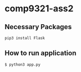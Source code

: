# comp9321-ass2

## Necessary Packages
```
pip3 install Flask
```

## How to run application
```
$ python3 app.py
```
